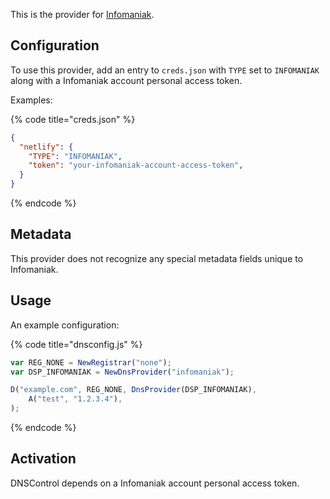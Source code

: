 This is the provider for [Infomaniak](https://www.infomaniak.com/).

## Configuration

To use this provider, add an entry to `creds.json` with `TYPE` set to `INFOMANIAK` along with a Infomaniak account personal access token.

Examples:

{% code title="creds.json" %}
```json
{
  "netlify": {
    "TYPE": "INFOMANIAK",
    "token": "your-infomaniak-account-access-token",
  }
}
```
{% endcode %}

## Metadata
This provider does not recognize any special metadata fields unique to Infomaniak.

## Usage
An example configuration:

{% code title="dnsconfig.js" %}
```javascript
var REG_NONE = NewRegistrar("none");
var DSP_INFOMANIAK = NewDnsProvider("infomaniak");

D("example.com", REG_NONE, DnsProvider(DSP_INFOMANIAK),
    A("test", "1.2.3.4"),
);
```
{% endcode %}

## Activation
DNSControl depends on a Infomaniak account personal access token.
